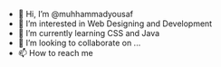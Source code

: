 - 👋 Hi, I’m @muhhammadyousaf
- 👀 I’m interested in Web Designing and Development
- 🌱 I’m currently learning CSS and Java
- 💞️ I’m looking to collaborate on ...
- 📫 How to reach me 

<!---
muhhammadyousaf/muhhammadyousaf is a ✨ special ✨ repository because its `README.md` (this file) appears on your GitHub profile.
You can click the Preview link to take a look at your changes.
--->
